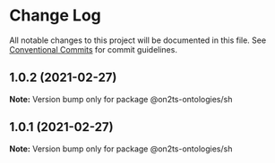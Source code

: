 # Change Log

All notable changes to this project will be documented in this file.
See [Conventional Commits](https://conventionalcommits.org) for commit guidelines.

## 1.0.2 (2021-02-27)

**Note:** Version bump only for package @on2ts-ontologies/sh





## 1.0.1 (2021-02-27)

**Note:** Version bump only for package @on2ts-ontologies/sh
